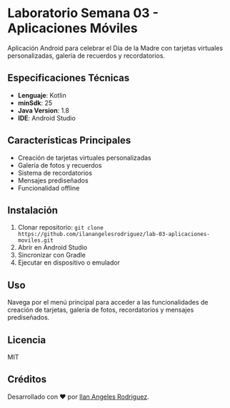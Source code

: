 # Laboratorio Semana 03 - Aplicaciones Móviles

Aplicación Android para celebrar el Día de la Madre con tarjetas virtuales personalizadas, galería de recuerdos y recordatorios.

## Especificaciones Técnicas
- **Lenguaje**: Kotlin
- **minSdk**: 25
- **Java Version**: 1.8
- **IDE**: Android Studio

## Características Principales
- Creación de tarjetas virtuales personalizadas
- Galería de fotos y recuerdos
- Sistema de recordatorios
- Mensajes prediseñados
- Funcionalidad offline

## Instalación
1. Clonar repositorio: `git clone https://github.com/ilanangelesrodriguez/lab-03-aplicaciones-moviles.git`
2. Abrir en Android Studio
3. Sincronizar con Gradle
4. Ejecutar en dispositivo o emulador

## Uso
Navega por el menú principal para acceder a las funcionalidades de creación de tarjetas, galería de fotos, recordatorios y mensajes prediseñados.

## Licencia
MIT

## Créditos
Desarrollado con ❤️ por [Ilan Angeles Rodriguez](https://www.linkedin.com/in/ilanangelesrodriguez/).
```


